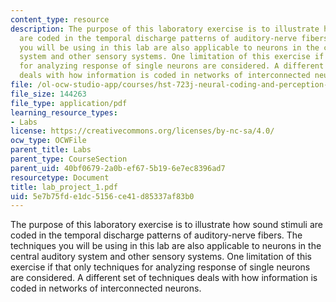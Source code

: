 ```yaml
---
content_type: resource
description: The purpose of this laboratory exercise is to illustrate how sound stimuli
  are coded in the temporal discharge patterns of auditory-nerve fibers. The techniques
  you will be using in this lab are also applicable to neurons in the central auditory
  system and other sensory systems. One limitation of this exercise if that only techniques
  for analyzing response of single neurons are considered. A different set of techniques
  deals with how information is coded in networks of interconnected neurons.
file: /ol-ocw-studio-app/courses/hst-723j-neural-coding-and-perception-of-sound-spring-2005/5e7b75fde1dc5156ce41d85337af83b0_lab_project_1.pdf
file_size: 144263
file_type: application/pdf
learning_resource_types:
- Labs
license: https://creativecommons.org/licenses/by-nc-sa/4.0/
ocw_type: OCWFile
parent_title: Labs
parent_type: CourseSection
parent_uid: 40bf0679-2a0b-ef67-5b19-6e7ec8396ad7
resourcetype: Document
title: lab_project_1.pdf
uid: 5e7b75fd-e1dc-5156-ce41-d85337af83b0
---
```

The purpose of this laboratory exercise is to illustrate how sound stimuli are coded in the temporal discharge patterns of auditory-nerve fibers. The techniques you will be using in this lab are also applicable to neurons in the central auditory system and other sensory systems. One limitation of this exercise if that only techniques for analyzing response of single neurons are considered. A different set of techniques deals with how information is coded in networks of interconnected neurons.